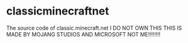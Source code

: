 # classicminecraftnet
The source code of classic.minecraft.net
I DO NOT OWN THIS THIS IS MADE BY MOJANG STUDIOS AND MICROSOFT NOT ME!!!!!!!!
